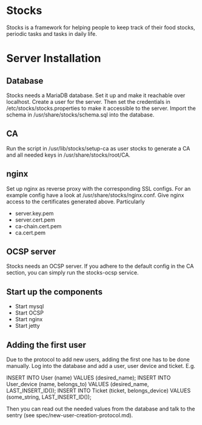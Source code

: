 # Stocks

Stocks is a framework for helping people to keep track of their
food stocks, periodic tasks and tasks in daily life. 

# Server Installation

## Database

Stocks needs a MariaDB database. Set it up and make it reachable over 
localhost. Create a user for the server. Then set the credentials in 
/etc/stocks/stocks.properties to make it accessible to the server. 
Import the schema in /usr/share/stocks/schema.sql into the database. 

## CA

Run the script in /usr/lib/stocks/setup-ca as user stocks to generate a 
CA and all needed keys in /usr/share/stocks/root/CA. 

## nginx

Set up nginx as reverse proxy with the corresponding SSL configs. 
For an example config have a look at /usr/share/stocks/nginx.conf.
Give nginx access to the certificates generated above. Particularly

* server.key.pem
* server.cert.pem
* ca-chain.cert.pem
* ca.cert.pem

## OCSP server

Stocks needs an OCSP server. If you adhere to the default config in 
the CA section, you can simply run the stocks-ocsp service. 

## Start up the components

* Start mysql
* Start OCSP
* Start nginx
* Start jetty

## Adding the first user

Due to the protocol to add new users, adding the first one has to be done
manually. Log into the database and add a user, user device and ticket. E.g. 

INSERT INTO User (name) VALUES (desired_name);
INSERT INTO User_device (name, belongs_to) VALUES (desired_name, LAST_INSERT_ID());
INSERT INTO Ticket (ticket, belongs_device) VALUES (some_string, LAST_INSERT_ID());

Then you can read out the needed values from the database and talk to the 
sentry (see spec/new-user-creation-protocol.md). 
